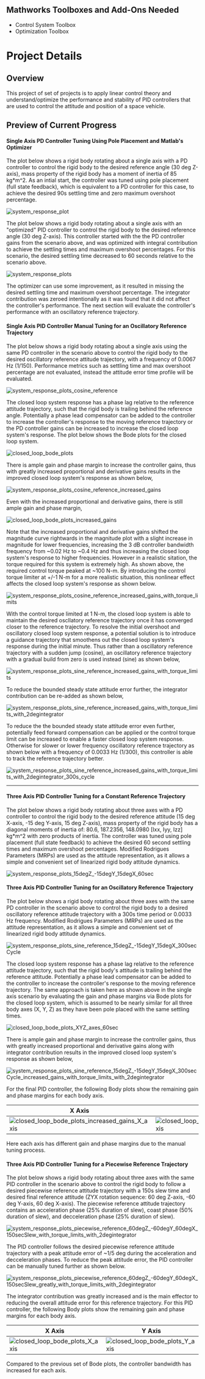 ## Mathworks Toolboxes and Add-Ons Needed
* Control System Toolbox
* Optimization Toolbox

# Project Details

## Overview
This project of set of projects is to apply linear control theory and understand/optimize the performance and stability of PID controllers that are used to control the attitude and position of a space vehicle. 

## Preview of Current Progress

#### Single Axis PD Controller Tuning Using Pole Placement and Matlab's Optimizer
The plot below shows a rigid body rotating about a single axis with a PD controller to control the rigid body to the desired reference angle (30 deg Z-axis), mass property of the rigid body has a moment of inertia of 85 kg*m^2. As an intial start, the controller was tuned using pole placement (full state feedback), which is equivalent to a PD controller for this case, to achieve the desired 90s settling time and zero maximum overshoot percentage. 

![system_response_plot](https://github.com/user-attachments/assets/af1f06d1-a98a-4207-b360-4599ac1c3195)

The plot below shows a rigid body rotating about a single axis with an "optimized" PID controller to control the rigid body to the desired reference angle (30 deg Z-axis). This controller started with the the PD controller gains from the scenario above, and was optimized with integral contribution to achieve the settling times and maximum overshoot percentages. For this scenario, the desired settling time decreased to 60 seconds relative to the scenario above.

![system_response_plots](https://github.com/user-attachments/assets/80cb79d1-a9e3-4e09-8989-ed8139e35535)

The optimizer can use some improvement, as it resulted in missing the desired settling time and maximum overshoot percentage. The integrator contribution was zeroed intentionally as it was found that it did not affect the controller's performance. The next section will evaluate the controller's performance with an oscillatory reference trajectory.

#### Single Axis PID Controller Manual Tuning for an Oscillatory Reference Trajectory
The plot below shows a rigid body rotating about a single axis using the same PD controller in the scenario above to control the rigid body to the desired oscillatory reference attitude trajectory, with a frequency of 0.0067 Hz (1/150). Performance metrics such as settling time and max overshoot percentage are not evaluated, instead the attitude error time profile will be evaluated.

![system_response_plots_cosine_reference](https://github.com/user-attachments/assets/ff1fb3d4-88d4-46bb-ab57-1801bd0da617)

The closed loop system response has a phase lag relative to the reference attitude trajectory, such that the rigid body is trailing behind the reference angle. Potentially a phase lead compensator can be added to the controller to increase the controller's response to the moving reference trajectory or the PD controller gains can be increased to increase the closed loop system's response. The plot below shows the Bode plots for the closed loop system.

![closed_loop_bode_plots](https://github.com/user-attachments/assets/2441c4ad-8cda-4597-8ba3-ae38ac303c91)

There is ample gain and phase margin to increase the controller gains, thus with greatly increased proportional and derivative gains results in the improved closed loop system's response as shown below,

![system_response_plots_cosine_reference_increased_gains](https://github.com/user-attachments/assets/148640cc-135d-4a29-ac63-14add2392a8b)

Even with the increased proportional and derivative gains, there is still ample gain and phase margin,

![closed_loop_bode_plots_increased_gains](https://github.com/user-attachments/assets/f2221388-2b73-4db6-8337-7290ab72ae57)

Note that the increased proportional and derivative gains shifted the magnitude curve rightwards in the magnitude plot with a slight increase in magnitude for lower frequencies, increasing the 3 dB controller bandwidth frequency from ~0.02 Hz to ~0.4 Hz and thus increasing the closed loop system's response to higher frequencies. However in a realistic sitation, the torque required for this system is extremely high. As shown above, the required control torque peaked at ~100 N-m. By introducing the control torque limiter at +/-1 N-m for a more realistic situation, this nonlinear effect affects the closed loop system's response as shown below.

![system_response_plots_cosine_reference_increased_gains_with_torque_limits](https://github.com/user-attachments/assets/3d51f4da-5f20-4310-b8f8-34be41ae7915)

With the control torque limited at 1 N-m, the closed loop system is able to maintain the desired oscllatory reference trajectory once it has converged closer to the reference trajectory. To resolve the initial overshoot and oscillatory closed loop system response, a potential solution is to introduce a guidance trajectory that smoothens out the closed loop system's response during the initial minute. Thus rather than a oscillatory reference trajectory with a sudden jump (cosine), an oscillatory reference trajectory with a gradual build from zero is used instead (sine) as shown below,

![system_response_plots_sine_reference_increased_gains_with_torque_limits](https://github.com/user-attachments/assets/45e49e3b-c22d-4db4-93bc-1b65b61298b3)

To reduce the bounded steady state attitude error further, the integrator contribution can be re-added as shown below,

![system_response_plots_sine_reference_increased_gains_with_torque_limits_with_2degintegrator](https://github.com/user-attachments/assets/53e646ab-70b7-4969-80a1-2201b3279f58)

To reduce the the bounded steady state attitude error even further, potentially feed forward compensation can be applied or the control torque limit can be increased to enable a faster closed loop system response. Otherwise for slower or lower frequency oscillatory reference trajectory as shown below with a frequency of 0.0033 Hz (1/300), this controller is able to track the reference trajectory better.

![system_response_plots_sine_reference_increased_gains_with_torque_limits_with_2degintegrator_300s_cycle](https://github.com/user-attachments/assets/1763f1d4-2cb0-4470-aefb-9f71d76ba612)

---------------

#### Three Axis PID Controller Tuning for a Constant Reference Trajectory
The plot below shows a rigid body rotating about three axes with a PD controller to control the rigid body to the desired reference attitude (15 deg X-axis, -15 deg Y-axis, 15 deg Z-axis), mass property of the rigid body has a diagonal moments of inertia of: 80.6, 187.2356, 148.0980 [Ixx, Iyy, Izz] kg*m^2 with zero products of inertia. The controller was tuned using pole placement (full state feedback) to achieve the desired 60 second settling times and maximum overshoot percentages. Modified Rodrigues Parameters (MRPs) are used as the attitude representation, as it allows a simple and convenient set of linearized rigid body attitude dynamics.

![system_response_plots_15degZ_-15degY_15degX_60sec](https://github.com/user-attachments/assets/ea759bfd-a6a1-472f-b0a4-f56c884c7c9d)

#### Three Axis PID Controller Tuning for an Oscillatory Reference Trajectory
The plot below shows a rigid body rotating about three axes with the same PD controller in the scenario above to control the rigid body to a desired oscillatory reference attitude trajectory with a 300s time period or 0.0033 Hz frequency. Modified Rodrigues Parameters (MRPs) are used as the attitude representation, as it allows a simple and convenient set of linearized rigid body attitude dynamics.

![system_response_plots_sine_reference_15degZ_-15degY_15degX_300secCycle](https://github.com/user-attachments/assets/cba6f799-f6d0-4b7e-83f7-158aae3eb37a)

The closed loop system response has a phase lag relative to the reference attitude trajectory, such that the rigid body's attitude is trailing behind the reference attitude. Potentially a phase lead compensator can be added to the controller to increase the controller's response to the moving reference trajectory. The same approach is taken here as shown above in the single axis scenario by evaluating the gain and phase margins via Bode plots for the closed loop system, which is assumed to be nearly similar for all three body axes (X, Y, Z) as they have been pole placed with the same settling times.

![closed_loop_bode_plots_XYZ_axes_60sec](https://github.com/user-attachments/assets/5c315355-142c-43c6-9872-e2d9450e5403)

There is ample gain and phase margin to increase the controller gains, thus with greatly increased proportional and derivative gains along with integrator contribution results in the improved closed loop system's response as shown below,

![system_response_plots_sine_reference_15degZ_-15degY_15degX_300secCycle_increased_gains_with_torque_limits_with_2degintegrator](https://github.com/user-attachments/assets/edbd1ace-c212-4d8d-948a-a41e960e45dc)

For the final PID controller, the following Body plots show the remaining gain and phase margins for each body axis.

| X Axis  | Y Axis | Z Axis |
| ------------- | ------------- | ------------- |
| ![closed_loop_bode_plots_increased_gains_X_axis](https://github.com/user-attachments/assets/51e03862-6f28-492a-9899-7d7688f759b4)  | ![closed_loop_bode_plots_increased_gains_Y_axis](https://github.com/user-attachments/assets/0d1cc3ba-3b89-4f53-8fdc-ef0f4cb8dd44)  |   ![closed_loop_bode_plots_increased_gains_Z_axis](https://github.com/user-attachments/assets/e1efd7f4-d4d1-493f-ba3f-aaa7c0d660e0)  |

Here each axis has different gain and phase margins due to the manual tuning process. 

#### Three Axis PID Controller Tuning for a Piecewise Reference Trajectory
The plot below shows a rigid body rotating about three axes with the same PID controller in the scenario above to control the rigid body to follow a desired piecewise reference attitude trajectory with a 150s slew time and desired final reference attitude (ZYX rotation sequence: 60 deg Z-axis, -60 deg Y-axis, 60 deg X-axis). The piecewise reference attitude trajectory contains an acceleration phase (25% duration of slew), coast phase (50% duration of slew), and decceleration phase (25% duration of slew).

![system_response_plots_piecewise_reference_60degZ_-60degY_60degX_150secSlew_with_torque_limits_with_2degintegrator](https://github.com/user-attachments/assets/bf76eb8d-2ed8-497f-b59a-63d3f3ba9b7f)

The PID controller follows the desired piecewise reference attitude trajectory with a peak attitude error of ~1/5 deg during the acceleration and decceleration phases. To reduce the peak attitude error, the PID controller can be manually tuned further as shown below.

![system_response_plots_piecewise_reference_60degZ_-60degY_60degX_150secSlew_greatly_with_torque_limits_with_2degintegrator](https://github.com/user-attachments/assets/a5a80b9c-e06d-495b-b811-8c34824a5871)

The integrator contribution was greatly increased and is the main effector to reducing the overall attitude error for this reference trajectory. For this PID controller, the following Body plots show the remaining gain and phase margins for each body axis.

| X Axis  | Y Axis | Z Axis |
| ------------- | ------------- | ------------- |
| ![closed_loop_bode_plots_X_axis](https://github.com/user-attachments/assets/24bf72a1-0bde-4b29-bf54-7c7e807e5bf4)  |  ![closed_loop_bode_plots_Y_axis](https://github.com/user-attachments/assets/63ff5ef2-c196-408b-902e-c832614b7ecb)  | ![closed_loop_bode_plot_Z_axis](https://github.com/user-attachments/assets/ec17cd87-3923-4476-a215-694f902d8308)  |

Compared to the previous set of Bode plots, the controller bandwidth has increased for each axis. 

